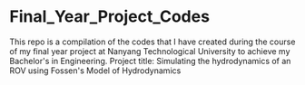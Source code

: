 # Final_Year_Project_Codes
This repo is a compilation of the codes that I have created during the course of my final year project at Nanyang Technological University to achieve my Bachelor's in Engineering. Project title: Simulating the hydrodynamics of an ROV using Fossen's Model of Hydrodynamics
